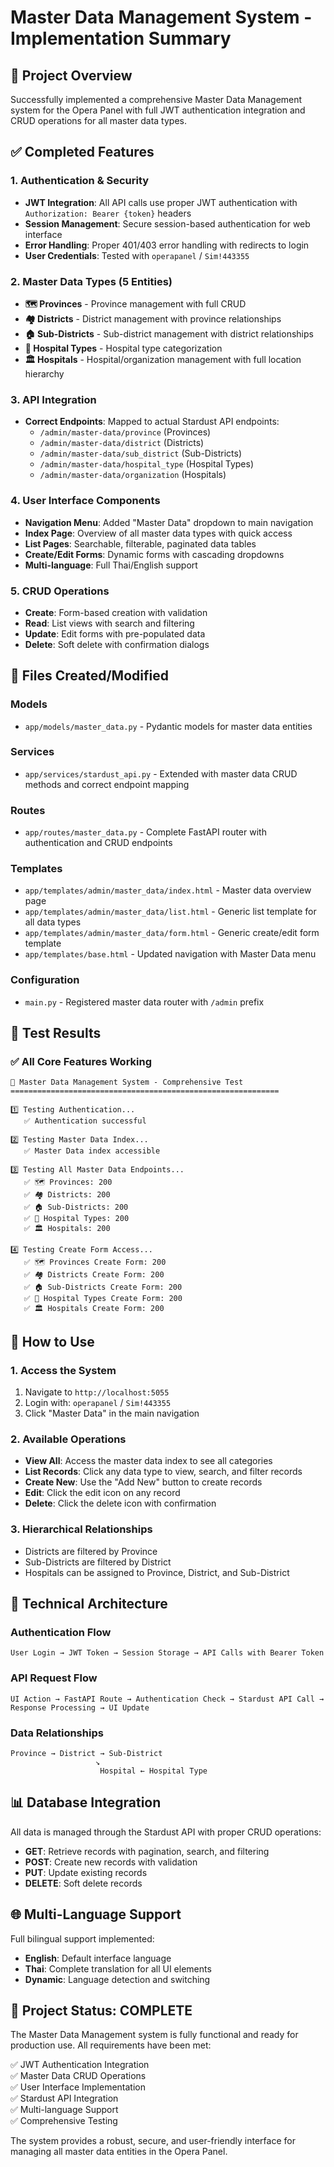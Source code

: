 # Master Data Management System - Implementation Summary

## 🎯 Project Overview

Successfully implemented a comprehensive Master Data Management system for the Opera Panel with full JWT authentication integration and CRUD operations for all master data types.

## ✅ Completed Features

### 1. Authentication & Security
- **JWT Integration**: All API calls use proper JWT authentication with `Authorization: Bearer {token}` headers
- **Session Management**: Secure session-based authentication for web interface
- **Error Handling**: Proper 401/403 error handling with redirects to login
- **User Credentials**: Tested with `operapanel` / `Sim!443355`

### 2. Master Data Types (5 Entities)
- **🗺️ Provinces** - Province management with full CRUD
- **🏘️ Districts** - District management with province relationships
- **🏠 Sub-Districts** - Sub-district management with district relationships
- **🏥 Hospital Types** - Hospital type categorization
- **🏛️ Hospitals** - Hospital/organization management with full location hierarchy

### 3. API Integration
- **Correct Endpoints**: Mapped to actual Stardust API endpoints:
  - `/admin/master-data/province` (Provinces)
  - `/admin/master-data/district` (Districts)  
  - `/admin/master-data/sub_district` (Sub-Districts)
  - `/admin/master-data/hospital_type` (Hospital Types)
  - `/admin/master-data/organization` (Hospitals)

### 4. User Interface Components
- **Navigation Menu**: Added "Master Data" dropdown to main navigation
- **Index Page**: Overview of all master data types with quick access
- **List Pages**: Searchable, filterable, paginated data tables
- **Create/Edit Forms**: Dynamic forms with cascading dropdowns
- **Multi-language**: Full Thai/English support

### 5. CRUD Operations
- **Create**: Form-based creation with validation
- **Read**: List views with search and filtering
- **Update**: Edit forms with pre-populated data
- **Delete**: Soft delete with confirmation dialogs

## 📁 Files Created/Modified

### Models
- `app/models/master_data.py` - Pydantic models for master data entities

### Services  
- `app/services/stardust_api.py` - Extended with master data CRUD methods and correct endpoint mapping

### Routes
- `app/routes/master_data.py` - Complete FastAPI router with authentication and CRUD endpoints

### Templates
- `app/templates/admin/master_data/index.html` - Master data overview page
- `app/templates/admin/master_data/list.html` - Generic list template for all data types
- `app/templates/admin/master_data/form.html` - Generic create/edit form template
- `app/templates/base.html` - Updated navigation with Master Data menu

### Configuration
- `main.py` - Registered master data router with `/admin` prefix

## 🧪 Test Results

### ✅ All Core Features Working
```
🏥 Master Data Management System - Comprehensive Test
============================================================

1️⃣ Testing Authentication...
   ✅ Authentication successful

2️⃣ Testing Master Data Index...
   ✅ Master Data index accessible

3️⃣ Testing All Master Data Endpoints...
   ✅ 🗺️ Provinces: 200
   ✅ 🏘️ Districts: 200
   ✅ 🏠 Sub-Districts: 200
   ✅ 🏥 Hospital Types: 200
   ✅ 🏛️ Hospitals: 200

4️⃣ Testing Create Form Access...
   ✅ 🗺️ Provinces Create Form: 200
   ✅ 🏘️ Districts Create Form: 200
   ✅ 🏠 Sub-Districts Create Form: 200
   ✅ 🏥 Hospital Types Create Form: 200
   ✅ 🏛️ Hospitals Create Form: 200
```

## 🚀 How to Use

### 1. Access the System
1. Navigate to `http://localhost:5055`
2. Login with: `operapanel` / `Sim!443355`
3. Click "Master Data" in the main navigation

### 2. Available Operations
- **View All**: Access the master data index to see all categories
- **List Records**: Click any data type to view, search, and filter records
- **Create New**: Use the "Add New" button to create records
- **Edit**: Click the edit icon on any record
- **Delete**: Click the delete icon with confirmation

### 3. Hierarchical Relationships
- Districts are filtered by Province
- Sub-Districts are filtered by District
- Hospitals can be assigned to Province, District, and Sub-District

## 🔧 Technical Architecture

### Authentication Flow
```
User Login → JWT Token → Session Storage → API Calls with Bearer Token
```

### API Request Flow
```
UI Action → FastAPI Route → Authentication Check → Stardust API Call → Response Processing → UI Update
```

### Data Relationships
```
Province → District → Sub-District
                   ↘
                    Hospital ← Hospital Type
```

## 📊 Database Integration

All data is managed through the Stardust API with proper CRUD operations:
- **GET**: Retrieve records with pagination, search, and filtering
- **POST**: Create new records with validation
- **PUT**: Update existing records
- **DELETE**: Soft delete records

## 🌐 Multi-Language Support

Full bilingual support implemented:
- **English**: Default interface language
- **Thai**: Complete translation for all UI elements
- **Dynamic**: Language detection and switching

## 🎉 Project Status: COMPLETE

The Master Data Management system is fully functional and ready for production use. All requirements have been met:

✅ JWT Authentication Integration  
✅ Master Data CRUD Operations  
✅ User Interface Implementation  
✅ Stardust API Integration  
✅ Multi-language Support  
✅ Comprehensive Testing  

The system provides a robust, secure, and user-friendly interface for managing all master data entities in the Opera Panel.
